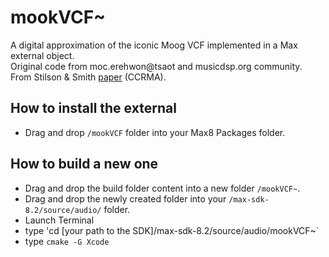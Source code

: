 # mookVCF~
A digital approximation of the iconic Moog VCF implemented in a Max external object.  
Original code from moc.erehwon@tsaot and musicdsp.org community.  
From Stilson & Smith [paper](https://ccrma.stanford.edu/~stilti/papers/moogvcf.pdf) (CCRMA). 

## How to install the external
- Drag and drop `/mookVCF` folder into your Max8 Packages folder.

## How to build a new one
- Drag and drop the build folder content into a new folder `/mookVCF~`.  
- Drag and drop the newly created folder into your `/max-sdk-8.2/source/audio/` folder.
- Launch Terminal
- type 'cd [your path to the SDK]/max-sdk-8.2/source/audio/mookVCF~`
- type `cmake -G Xcode`
